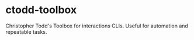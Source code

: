 # ctodd-toolbox
Christopher Todd's Toolbox for interactions CLIs. Useful for automation and repeatable tasks.

